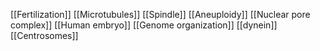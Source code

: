 [[Fertilization]]
[[Microtubules]]
[[Spindle]]
[[Aneuploidy]]
[[Nuclear pore complex]]
[[Human embryo]]
[[Genome organization]]
[[dynein]]
[[Centrosomes]]
